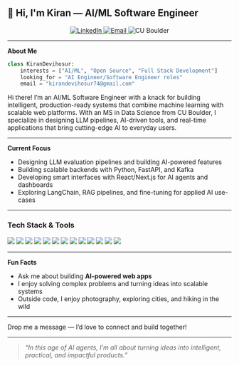 ## 👋 Hi, I'm Kiran — AI/ML Software Engineer

<p align="center">
  <a href="https://www.linkedin.com/in/kiran-devihosur/" target="_blank">
    <img src="https://img.shields.io/badge/Connect%20on-LinkedIn-blue?logo=linkedin" alt="LinkedIn">
  </a>
  <a href="mailto:kirandevihosur74@gmail.com">
    <img src="https://img.shields.io/badge/Email-Me-red?logo=gmail" alt="Email">
  </a>
  <img src="https://img.shields.io/badge/CU%20Boulder-Alumni-579ACA" alt="CU Boulder">
</p>

---

**About Me**

```python
class KiranDevihosur:
    interests = ["AI/ML", "Open Source", "Full Stack Development"]
    looking_for = "AI Engineer/Software Engineer roles"
    email = "kirandevihosur74@gmail.com"
```

Hi there! I’m an AI/ML Software Engineer with a knack for building intelligent, production-ready systems that combine machine learning with scalable web platforms. With an MS in Data Science from CU Boulder, I specialize in designing LLM pipelines, AI-driven tools, and real-time applications that bring cutting-edge AI to everyday users.

---

**Current Focus**

- Designing LLM evaluation pipelines and building AI-powered features
- Building scalable backends with Python, FastAPI, and Kafka
- Developing smart interfaces with React/Next.js for AI agents and dashboards
- Exploring LangChain, RAG pipelines, and fine-tuning for applied AI use-cases

---

### Tech Stack & Tools

<p align="left">
  <img src="https://img.shields.io/badge/-Python-3776AB?logo=python&logoColor=white&style=flat-square" />
  <img src="https://img.shields.io/badge/-PyTorch-EE4C2C?logo=pytorch&logoColor=white&style=flat-square" />
  <img src="https://img.shields.io/badge/-LangChain-1C3C3C?logo=chainlink&logoColor=white&style=flat-square" />
  <img src="https://img.shields.io/badge/-LLM%20APIs-10a37f?logo=openai&logoColor=white&style=flat-square" />
  <img src="https://img.shields.io/badge/-React-61DAFB?logo=react&logoColor=black&style=flat-square" />
  <img src="https://img.shields.io/badge/-Next.js-000000?logo=nextdotjs&logoColor=white&style=flat-square" />
  <img src="https://img.shields.io/badge/-FastAPI-009688?logo=fastapi&logoColor=white&style=flat-square" />
  <img src="https://img.shields.io/badge/-Kafka-231F20?logo=apachekafka&logoColor=white&style=flat-square" />
  <img src="https://img.shields.io/badge/-Kubernetes-326CE5?logo=kubernetes&logoColor=white&style=flat-square" />
  <img src="https://img.shields.io/badge/-Docker-2496ED?logo=docker&logoColor=white&style=flat-square" />
  <img src="https://img.shields.io/badge/-AWS-232F3E?logo=amazonaws&logoColor=white&style=flat-square" />
  <img src="https://img.shields.io/badge/-PostgreSQL-4169E1?logo=postgresql&logoColor=white&style=flat-square" />
  <img src="https://img.shields.io/badge/-Redis-DC382D?logo=redis&logoColor=white&style=flat-square" />
</p>


---

**Fun Facts**

- Ask me about building **AI-powered web apps**
- I enjoy solving complex problems and turning ideas into scalable systems
- Outside code, I enjoy photography, exploring cities, and hiking in the wild

---

Drop me a message — I’d love to connect and build together!

---

> *“In this age of AI agents, I’m all about turning ideas into intelligent, practical, and impactful products.”*
